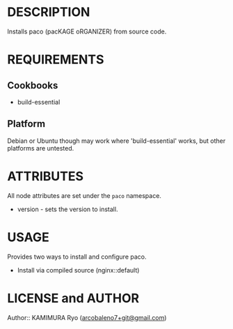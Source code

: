 DESCRIPTION
====

Installs paco (pacKAGE oRGANIZER) from source code.

REQUIREMENTS
====

Cookbooks
----

* build-essential

Platform
----

Debian or Ubuntu though may work where 'build-essential' works, but other platforms are untested.

ATTRIBUTES
====

All node attributes are set under the `paco` namespace.

* version - sets the version to install.

USAGE
====

Provides two ways to install and configure paco.

* Install via compiled source (nginx::default)


LICENSE and AUTHOR
====

Author:: KAMIMURA Ryo (<arcobaleno7+git@gmail.com>)

